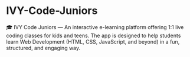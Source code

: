 # IVY-Code-Juniors
🎓 IVY Code Juniors — An interactive e-learning platform offering 1:1 live coding classes for kids and teens. The app is designed to help students learn Web Development (HTML, CSS, JavaScript, and beyond) in a fun, structured, and engaging way.
